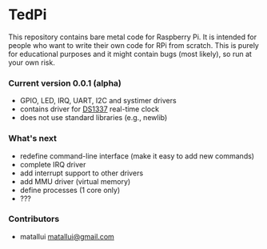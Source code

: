 # TedPi #

This repository contains bare metal code for Raspberry Pi. 
It is intended for people who want to write their own code for RPi from scratch.
This is purely for educational purposes and it might contain bugs (most likely), so run at your own risk.

### Current version 0.0.1 (alpha) ###

* GPIO, LED, IRQ, UART, I2C and systimer drivers
* contains driver for [DS1337](http://datasheets.maximintegrated.com/en/ds/DS1337-DS1337C.pdf) real-time clock
* does not use standard libraries (e.g., newlib)

### What's next ###

* redefine command-line interface (make it easy to add new commands)
* complete IRQ driver
* add interrupt support to other drivers
* add MMU driver (virtual memory)
* define processes (1 core only)
* ???

### Contributors ###

* matallui [matallui@gmail.com](mailto:matallui@gmail.com)